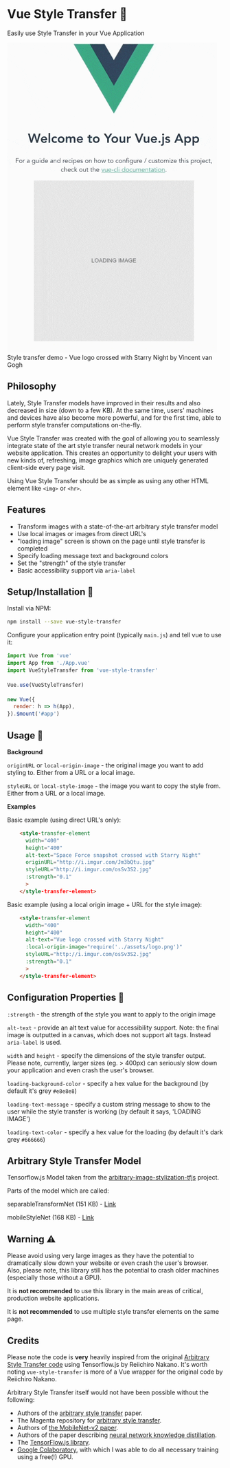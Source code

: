 # Vue Style Transfer :art:
Easily use Style Transfer in your Vue Application


![Style transfer demo - Vue logo crossed with Starry Night by Vincent van Gogh](vue-style-transfer-demo-optimized.gif)
Style transfer demo - Vue logo crossed with Starry Night by Vincent van Gogh

## Philosophy
Lately, Style Transfer models have improved in their results and also decreased in size (down to a few KB).  At the same time, users' machines and devices have also become more powerful, and for the first time, able to perform style transfer computations on-the-fly. 

Vue Style Transfer was created with the goal of allowing you to seamlessly integrate state of the art style transfer neural network models in your website application.  This creates an opportunity to delight your users with new kinds of, refreshing, image graphics which are uniquely generated client-side every page visit.

Using Vue Style Transfer should be as simple as using any other HTML element like `<img>` or `<hr>`.

## Features
- Transform images with a state-of-the-art arbitrary style transfer model
- Use local images or images from direct URL's
- "loading image" screen is shown on the page until style transfer is completed
- Specify loading message text and background colors
- Set the "strength" of the style transfer
- Basic accessibility support via `aria-label`
  
## Setup/Installation :floppy_disk:
Install via NPM:
```bash
npm install --save vue-style-transfer
```

Configure your application entry point (typically `main.js`) and tell vue to use it:
```javascript
import Vue from 'vue'
import App from './App.vue'
import VueStyleTransfer from 'vue-style-transfer'

Vue.use(VueStyleTransfer)

new Vue({
  render: h => h(App),
}).$mount('#app')

```

## Usage :beginner:

**Background**

`originURL` or `local-origin-image` - the original image you want to add styling to.  Either from a URL or a local image.

`styleURL` or `local-style-image` - the image you want to copy the style from.  Either from a URL or a local image.

**Examples**

Basic example (using direct URL's only):
```html
    <style-transfer-element
      width="400"
      height="400"
      alt-text="Space Force snapshot crossed with Starry Night"
      originURL="http://i.imgur.com/Jm3bQtu.jpg"
      styleURL="http://i.imgur.com/osSv3S2.jpg"
      :strength="0.1"
      >
    </style-transfer-element>
```
Basic example (using a local origin image + URL for the style image):
```html
    <style-transfer-element
      width="400"
      height="400"
      alt-text="Vue logo crossed with Starry Night"
      :local-origin-image="require('../assets/logo.png')"
      styleURL="http://i.imgur.com/osSv3S2.jpg"
      :strength="0.1"
      >
    </style-transfer-element>
```

## Configuration Properties :wrench:

`:strength` - the strength of the style you want to apply to the origin image

`alt-text` - provide an alt text value for accessibility support.  Note: the final image is outputted in a canvas, which does not support alt tags.  Instead `aria-label` is used.

`width` and `height` - specify the dimensions of the style transfer output.  Please note, currently, larger sizes (eg. > 400px) can seriously slow down your application and even crash the user's browser.

`loading-background-color` - specify a hex value for the background (by default it's grey `#e8e8e8`)

`loading-text-message` - specify a custom string message to show to the user while the style transfer is working (by default it says, 'LOADING IMAGE')

`loading-text-color` - specify a hex value for the loading (by default it's dark grey `#666666`)

## Arbitrary Style Transfer Model
Tensorflow.js Model taken from the [arbitrary-image-stylization-tfjs](https://github.com/reiinakano/arbitrary-image-stylization-tfjs) project.

Parts of the model which are called:

separableTransformNet (151 KB) - [Link](https://raw.githubusercontent.com/reiinakano/arbitrary-image-stylization-tfjs/master/saved_model_transformer_js/model.json)

mobileStyleNet (168 KB) - [Link](https://raw.githubusercontent.com/reiinakano/arbitrary-image-stylization-tfjs/master/saved_model_style_js/model.json)


## Warning :warning:
Please avoid using very large images as they have the potential to dramatically slow down your website or even crash the user's browser.  Also, please note, this library still has the potential to crash older machines (especially those without a GPU).  

It is **not recommended** to use this library in the main areas of critical, production website applications.

It is **not recommended** to use multiple style transfer elements on the same page.

## Credits
Please note the code is **very** heavily inspired from the original [Arbitrary Style Transfer code](https://github.com/reiinakano/arbitrary-image-stylization-tfjs) using Tensorflow.js by Reiichiro Nakano.  It's worth noting `vue-style-transfer` is more of a Vue wrapper for the original code by Reiichiro Nakano.

Arbitrary Style Transfer itself would not have been possible without the following:
* Authors of the [arbitrary style transfer](https://arxiv.org/abs/1705.06830) paper.
* The Magenta repository for [arbitrary style transfer](https://github.com/tensorflow/magenta/tree/master/magenta/models/arbitrary_image_stylization).
* Authors of [the MobileNet-v2 paper](https://arxiv.org/abs/1801.04381).
* Authors of the paper describing [neural network knowledge distillation](https://arxiv.org/abs/1503.02531).
* The [TensorFlow.js library](https://js.tensorflow.org).
* [Google Colaboratory](https://colab.research.google.com/), with which I was able 
to do all necessary training using a free(!) GPU.
